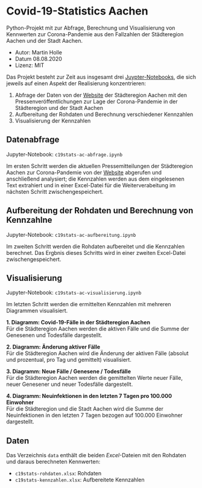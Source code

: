 # Covid-19-Statistics Aachen

Python-Projekt mit zur Abfrage, Berechnung und Visualisierung von Kennwerten zur Corona-Pandemie aus den Fallzahlen der Städteregion Aachen und der Stadt Aachen. 

- Autor: Martin Holle
- Datum 08.08.2020
- Lizenz: MIT

Das Projekt besteht zur Zeit aus insgesamt drei [Juypter-Notebooks](https://jupyter.org/), die sich jeweils auf einen Aspekt der Realisierung konzentrieren:

1. Abfrage der Daten von der [Website](https://www.staedteregion-aachen.de/de/navigation/aemter/oeffentlichkeitsarbeit-s-13/aktuelles/pressemitteilungen/aktuelle-pressemitteilungen/coronavirus/) der Städteregion Aachen mit den Pressenveröffentlichungen zur Lage der Corona-Pandemie in der Städteregion und der Stadt Aachen
2. Aufbereitung der Rohdaten und Berechnung verschiedener Kennzahlen
3. Visualisierung der Kennzahlen
   
## Datenabfrage

Jupyter-Notebook: `c19stats-ac-abfrage.ipynb`

Im ersten Schritt werden die aktuellen Pressemitteilungen der Städteregion Aachen zur Corona-Pandemie von der [Website](https://www.staedteregion-aachen.de/de/navigation/aemter/oeffentlichkeitsarbeit-s-13/aktuelles/pressemitteilungen/aktuelle-pressemitteilungen/coronavirus/) abgerufen und anschließend analysiert; die Kennzahlen werden aus dem eingelesenen Text extrahiert und in einer Excel-Datei  für die Weiterverabeitung im nächsten Schritt zwischengespeichert.

## Aufbereitung der Rohdaten und Berechnung von Kennzahlne

Jupyter-Notebook: `c19stats-ac-aufbereitung.ipynb`

Im zweiten Schritt werden die Rohdaten aufbereitet und die Kennzahlen berechnet. Das Ergbnis dieses Schritts wird in einer zweiten Excel-Datei zwischengespeichert.

## Visualisierung

Jupyter-Notebook: `c19stats-ac-visualisierung.ipynb`

Im letzten Schritt werden die ermittelten Kennzahlen mit mehreren Diagrammen visualisiert.

**1. Diagramm: Covid-19-Fälle in der Städteregion Aachen**<br/>
Für die Städteregion Aachen werden die aktiven Fälle und die Summe der Genesenen und Todesfälle dargestellt.

**2. Diagramm: Änderung aktiver Fälle**<br/>
Für die Städteregion Aachen wird die Änderung der aktiven Fälle (absolut und prozentual, pro Tag und gemittelt) visualisiert.

**3. Diagramm: Neue Fälle / Genesene / Todesfälle**<br/>
Für die Städteregion Aachen werden die gemittelten Werte neuer Fälle, neuer Genesener und neuer Todesfälle dargestellt.

**4. Diagramm: Neuinfektionen in den letzten 7 Tagen pro 100.000 Einwohner**<br/>
Für die Städteregion und die Stadt Aachen wird die Summe der Neuinfektionen in den letzten 7 Tagen bezogen auf 100.000 Einwohner dargestellt.

## Daten

Das Verzeichnis `data` enthält die beiden _Excel_-Dateien mit den Rohdaten und daraus berechneten Kennwerten:

- `c19stats-rohdaten.xlsx`: Rohdaten
- `c19stats-kennzahlen.xlsx`: Aufbereitete Kennzahlen


